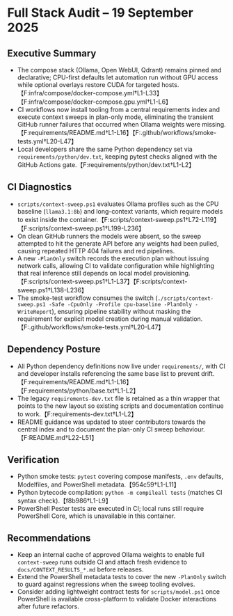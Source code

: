 # Full Stack Audit – 19 September 2025

## Executive Summary
- The compose stack (Ollama, Open WebUI, Qdrant) remains pinned and declarative; CPU-first defaults let automation run without GPU access while optional overlays restore CUDA for targeted hosts.【F:infra/compose/docker-compose.yml†L1-L33】【F:infra/compose/docker-compose.gpu.yml†L1-L6】
- CI workflows now install tooling from a central requirements index and execute context sweeps in plan-only mode, eliminating the transient GitHub runner failures that occurred when Ollama weights were missing.【F:requirements/README.md†L1-L16】【F:.github/workflows/smoke-tests.yml†L20-L47】
- Local developers share the same Python dependency set via `requirements/python/dev.txt`, keeping pytest checks aligned with the GitHub Actions gate.【F:requirements/python/dev.txt†L1-L2】

## CI Diagnostics
- `scripts/context-sweep.ps1` evaluates Ollama profiles such as the CPU baseline (`llama3.1:8b`) and long-context variants, which require models to exist inside the container.【F:scripts/context-sweep.ps1†L72-L119】【F:scripts/context-sweep.ps1†L199-L236】
- On clean GitHub runners the models were absent, so the sweep attempted to hit the generate API before any weights had been pulled, causing repeated HTTP 404 failures and red pipelines.
- A new `-PlanOnly` switch records the execution plan without issuing network calls, allowing CI to validate configuration while highlighting that real inference still depends on local model provisioning.【F:scripts/context-sweep.ps1†L1-L37】【F:scripts/context-sweep.ps1†L138-L236】
- The smoke-test workflow consumes the switch (`./scripts/context-sweep.ps1 -Safe -CpuOnly -Profile cpu-baseline -PlanOnly -WriteReport`), ensuring pipeline stability without masking the requirement for explicit model creation during manual validation.【F:.github/workflows/smoke-tests.yml†L20-L47】

## Dependency Posture
- All Python dependency definitions now live under `requirements/`, with CI and developer installs referencing the same base list to prevent drift.【F:requirements/README.md†L1-L16】【F:requirements/python/base.txt†L1-L2】
- The legacy `requirements-dev.txt` file is retained as a thin wrapper that points to the new layout so existing scripts and documentation continue to work.【F:requirements-dev.txt†L1-L2】
- README guidance was updated to steer contributors towards the central index and to document the plan-only CI sweep behaviour.【F:README.md†L22-L51】

## Verification
- Python smoke tests: `pytest` covering compose manifests, `.env` defaults, Modelfiles, and PowerShell metadata.【954c59†L1-L11】
- Python bytecode compilation: `python -m compileall tests` (matches CI syntax check).【f8b986†L1-L9】
- PowerShell Pester tests are executed in CI; local runs still require PowerShell Core, which is unavailable in this container.

## Recommendations
- Keep an internal cache of approved Ollama weights to enable full `context-sweep` runs outside CI and attach fresh evidence to `docs/CONTEXT_RESULTS_*.md` before releases.
- Extend the PowerShell metadata tests to cover the new `-PlanOnly` switch to guard against regressions when the sweep tooling evolves.
- Consider adding lightweight contract tests for `scripts/model.ps1` once PowerShell is available cross-platform to validate Docker interactions after future refactors.
